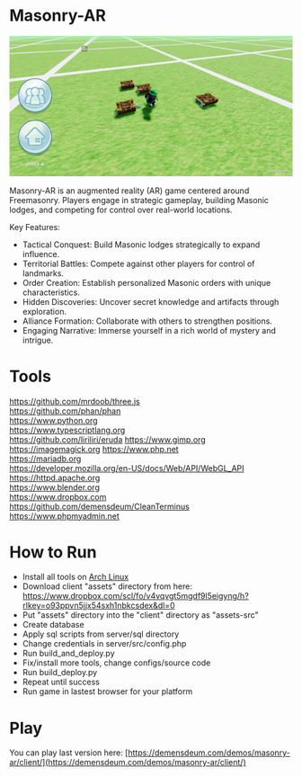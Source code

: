# Masonry-AR

![Screenshot](Screenshot.png) 

Masonry-AR is an augmented reality (AR) game centered around Freemasonry. Players engage in strategic gameplay, building Masonic lodges, and competing for control over real-world locations.

Key Features:  
  
- Tactical Conquest: Build Masonic lodges strategically to expand influence.  
- Territorial Battles: Compete against other players for control of landmarks.  
- Order Creation: Establish personalized Masonic orders with unique characteristics.  
- Hidden Discoveries: Uncover secret knowledge and artifacts through exploration.  
- Alliance Formation: Collaborate with others to strengthen positions.  
- Engaging Narrative: Immerse yourself in a rich world of mystery and intrigue.  
  

# Tools  
https://github.com/mrdoob/three.js  
https://github.com/phan/phan  
https://www.python.org  
https://www.typescriptlang.org  
https://github.com/liriliri/eruda
https://www.gimp.org
https://imagemagick.org
https://www.php.net  
https://mariadb.org  
https://developer.mozilla.org/en-US/docs/Web/API/WebGL_API  
https://httpd.apache.org  
https://www.blender.org  
https://www.dropbox.com  
https://github.com/demensdeum/CleanTerminus  
https://www.phpmyadmin.net  

# How to Run  

* Install all tools on [Arch Linux](https://archlinux.org)  
* Download client "assets" directory from here: https://www.dropbox.com/scl/fo/v4vqvgt5mgdf9l5eigyng/h?rlkey=o93ppvn5jjx54sxh1nbkcsdex&dl=0  
* Put "assets" directory into the "client" directory as "assets-src"
* Create database  
* Apply sql scripts from server/sql directory
* Change credentials in server/src/config.php  
* Run build_and_deploy.py  
* Fix/install more tools, change configs/source code  
* Run build_deploy.py  
* Repeat until success  
* Run game in lastest browser for your platform

# Play
You can play last version here:
[https://demensdeum.com/demos/masonry-ar/client/](https://demensdeum.com/demos/masonry-ar/client/)